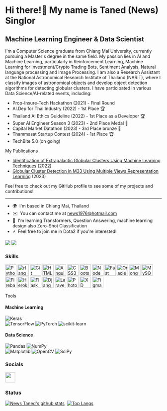 Hi there!👋 My name is Taned (News) Singlor
=====================================================================================================================================

Machine Learning Engineer & Data Scientist
----------------------------------------

I'm a Computer Science graduate from Chiang Mai University, currently pursuing a Master's degree in the same field. My passion lies in AI and Machine Learning, particularly in Reinforcement Learning, Machine Learning for Investment/Crypto Trading Bots, Sentiment Analysis, Natural language processing and Image Processing. I am also a Research Assistant at the National Astronomical Research Institute of Thailand (NARIT), where I classify images of astronomical objects and develop object detection algorithms for detecting globular clusters. I have participated in various Data Science/AI-related events, including: 
* Prop-Insure-Tech Hackathon (2021) - Final Round 
* AI.Dep for Thai Industry (2022) - 1st Place 🏆
* Thailand AI Ethics Guideline (2022) - 1st Place as a Developer 🏆
* Super AI Engineer Season 3 (2023) - 2nd Place Medal 🥈
* Capital Market Datathon (2023) - 3rd Place bronze 🥉
* Thammasat Startup Contest (2024) - 1st Place 🏆
* TechBite 5.0 (on going) 

My Publications
* [Identification of Extragalactic Globular Clusters Using Machine Learning Techniques](https://ieeexplore.ieee.org/document/9795384) (2022)
* [Globular Cluster Detection in M33 Using Multiple Views Representation Learning](https://www.springerprofessional.de/globular-cluster-detection-in-m33-using-multiple-views-represent/26304340) (2023)

Feel free to check out my GitHub profile to see some of my projects and contributions!

----------------------------------------

* 🌍  I'm based in Chiang Mai, Thailand
* ✉️  You can contact me at [news1976@hotmail.com](mailto:news1976@hotmail.com)
* 🧠  I'm learning Transformers, Question Answering, machine learning design also Zero-Shot Classification
* ⚡  Feel free to join me in Dota2 if you're interested!

![](https://komarev.com/ghpvc/?username=administer03&color=red&style=&style=flat)
<a href="https://www.github.com/administer03" target="_blank" rel="noreferrer"><img
src="https://img.shields.io/github/followers/administer03?logo=github&style=for-the-badge&color=facc15&labelColor=1c1917" /></a>

### Skills


<p align="left">
<a href="https://www.python.org/" target="_blank" rel="noreferrer"><img src="https://raw.githubusercontent.com/danielcranney/readme-generator/main/public/icons/skills/python-colored.svg" width="36" height="36" alt="Python" /></a>
<a href="https://www.r-project.org/" target="_blank" rel="noreferrer"><img src="https://raw.githubusercontent.com/danielcranney/readme-generator/main/public/icons/skills/rlang-colored.svg" width="36" height="36" alt="rlang" /></a>
<a href="https://git-scm.com/" target="_blank" rel="noreferrer"><img src="https://raw.githubusercontent.com/danielcranney/readme-generator/main/public/icons/skills/git-colored.svg" width="36" height="36" alt="Git" /></a>
<a href="https://developer.mozilla.org/en-US/docs/Glossary/HTML5" target="_blank" rel="noreferrer"><img src="https://raw.githubusercontent.com/danielcranney/readme-generator/main/public/icons/skills/html5-colored.svg" width="36" height="36" alt="HTML5" /></a>
<a href="https://angular.io/" target="_blank" rel="noreferrer"><img src="https://raw.githubusercontent.com/danielcranney/readme-generator/main/public/icons/skills/angularjs-colored.svg" width="36" height="36" alt="Angular" /></a>
<a href="https://www.w3.org/TR/CSS/#css" target="_blank" rel="noreferrer"><img src="https://raw.githubusercontent.com/danielcranney/readme-generator/main/public/icons/skills/css3-colored.svg" width="36" height="36" alt="CSS3" /></a>
<a href="https://getbootstrap.com/" target="_blank" rel="noreferrer"><img src="https://raw.githubusercontent.com/danielcranney/readme-generator/main/public/icons/skills/bootstrap-colored.svg" width="36" height="36" alt="Bootstrap" /></a>
<a href="https://nodejs.org/en/" target="_blank" rel="noreferrer"><img src="https://raw.githubusercontent.com/danielcranney/readme-generator/main/public/icons/skills/nodejs-colored.svg" width="36" height="36" alt="NodeJS" /></a>
<a href="https://fastapi.tiangolo.com/" target="_blank" rel="noreferrer"><img src="https://raw.githubusercontent.com/danielcranney/readme-generator/main/public/icons/skills/fastapi-colored.svg" width="36" height="36" alt="Fast API" /></a>
<a href="https://www.oracle.com/uk/index.html" target="_blank" rel="noreferrer"><img src="https://raw.githubusercontent.com/danielcranney/readme-generator/main/public/icons/skills/oracle-colored.svg" width="36" height="36" alt="Oracle" /></a>
<a href="https://www.mongodb.com/" target="_blank" rel="noreferrer"><img src="https://raw.githubusercontent.com/danielcranney/readme-generator/main/public/icons/skills/mongodb-colored.svg" width="36" height="36" alt="MongoDB" /></a>
<a href="https://www.mysql.com/" target="_blank" rel="noreferrer"><img src="https://raw.githubusercontent.com/danielcranney/readme-generator/main/public/icons/skills/mysql-colored.svg" width="36" height="36" alt="MySQL" /></a>
<a href="https://firebase.google.com/" target="_blank" rel="noreferrer"><img src="https://raw.githubusercontent.com/danielcranney/readme-generator/main/public/icons/skills/firebase-colored.svg" width="36" height="36" alt="Firebase" /></a>
<a href="https://www.heroku.com/" target="_blank" rel="noreferrer"><img src="https://raw.githubusercontent.com/danielcranney/readme-generator/main/public/icons/skills/heroku-colored.svg" width="36" height="36" alt="Heroku" /></a>
<a href="https://flask.palletsprojects.com/en/2.0.x/" target="_blank" rel="noreferrer"><img src="https://raw.githubusercontent.com/danielcranney/readme-generator/main/public/icons/skills/flask-colored.svg" width="36" height="36" alt="Flask" /></a>
<a href="https://www.djangoproject.com/" target="_blank" rel="noreferrer"><img src="https://raw.githubusercontent.com/danielcranney/readme-generator/main/public/icons/skills/django-colored.svg" width="36" height="36" alt="Django" /></a>
<a href="https://laravel.com/" target="_blank" rel="noreferrer"><img src="https://raw.githubusercontent.com/danielcranney/readme-generator/main/public/icons/skills/laravel-colored.svg" width="36" height="36" alt="Laravel" /></a>
<a href="https://www.adobe.com/uk/products/photoshop.html" target="_blank" rel="noreferrer"><img src="https://raw.githubusercontent.com/danielcranney/readme-generator/main/public/icons/skills/photoshop-colored.svg" width="36" height="36" alt="Photoshop" /></a>
<a href="https://www.adobe.com/uk/products/xd.html" target="_blank" rel="noreferrer"><img src="https://raw.githubusercontent.com/danielcranney/readme-generator/main/public/icons/skills/xd-colored.svg" width="36" height="36" alt="XD" /></a>
<a href="https://www.figma.com/" target="_blank" rel="noreferrer"><img src="https://raw.githubusercontent.com/danielcranney/readme-generator/main/public/icons/skills/figma-colored.svg" width="36" height="36" alt="Figma" /></a>
</p>

Tools
#### Machine Learning
![Keras](https://img.shields.io/badge/Keras-%23D00000.svg?style=for-the-badge&logo=Keras&logoColor=white) 	
![TensorFlow](https://img.shields.io/badge/TensorFlow-%23FF6F00.svg?style=for-the-badge&logo=TensorFlow&logoColor=white) 
![PyTorch](https://img.shields.io/badge/PyTorch-%23EE4C2C.svg?style=for-the-badge&logo=PyTorch&logoColor=white) 
![scikit-learn](https://img.shields.io/badge/scikit--learn-%23F7931E.svg?style=for-the-badge&logo=scikit-learn&logoColor=white)

#### Data Science
![Pandas](https://img.shields.io/badge/pandas-%23150458.svg?style=for-the-badge&logo=pandas&logoColor=white) 
![NumPy](https://img.shields.io/badge/numpy-%23013243.svg?style=for-the-badge&logo=numpy&logoColor=white) 	
![Matplotlib](https://img.shields.io/badge/Matplotlib-%23d9ead3.svg?style=for-the-badge&logo=Matplotlib&logoColor=black)
![OpenCV](https://img.shields.io/badge/opencv-%23white.svg?style=for-the-badge&logo=opencv&logoColor=white)
![SciPy](https://img.shields.io/badge/SciPy-%230C55A5.svg?style=for-the-badge&logo=scipy&logoColor=%white)



### Socials

<p align="left"> <a href="https://www.github.com/administer03" target="_blank" rel="noreferrer"><img src="https://raw.githubusercontent.com/danielcranney/readme-generator/main/public/icons/socials/github.svg" width="32" height="32" /></a></p>

### Status
[![News Taned's github stats](https://github-readme-stats.vercel.app/api?username=administer03&hide=stars&count_private=true&show_icons=true&theme=dracula)](https://github.com/anuraghazra/github-readme-stats)&nbsp;&nbsp;[![Top Langs](https://github-readme-stats.vercel.app/api/top-langs/?username=administer03&layout=compact&langs_count=6&theme=dracula)](https://github.com/administer03)
